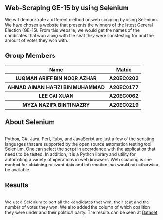 ## Web-Scraping GE-15 by using Selenium
We will demonstrate a different method on web scraping by using Selenium. We have chosen a website that presents the winners of the latest General Election (GE-15). From this website, we would get the names of the candidates that won along with the seat they were constesting for and the amount of votes they won with.
<br>
<h2> Group Members</h2>
<table>
<th>Name</th>
    <th>Matric</th>
  </tr>
  <tr>
    <th>LUQMAN ARIFF BIN NOOR AZHAR</th>
    <th>A20EC0202</th>
  </tr>
  <tr>
    <th>AHMAD AIMAN HAFIZI BIN MUHAMMAD</th>
    <th>A20EC0177</th>
  </tr>
    <tr>
    <th>LEE CAI XUAN</th>
    <th>A20EC0062</th>
  </tr>
    <tr>
    <th>MYZA NAZIFA BINTI NAZRY</th>
    <th>A20EC0219</th>
  </tr>
</table>
<h2>About Selenium</h2>
<br>
Python, C#, Java, Perl, Ruby, and JavaScript are just a few of the scripting languages that are supported by the open source automation testing tool Selenium. One can select the script in accordance with the application that needs to be tested.
In addition, it is a Python library and utility for automating a variety of operations in web browsers. Web scraping is one method for obtaining relevant data and information that would not otherwise be available.
<h2>Results</h2>
<br>
We used Selenium to sort all the candidates that won, their seat and the number of votes they won. We also added the column of which coalition they were under and their political party. The results can be seen at <a href = https://github.com/drshahizan/python-web/blob/main/selenium/SamVerse/PRU15_Results.csv>Dataset</a> 

